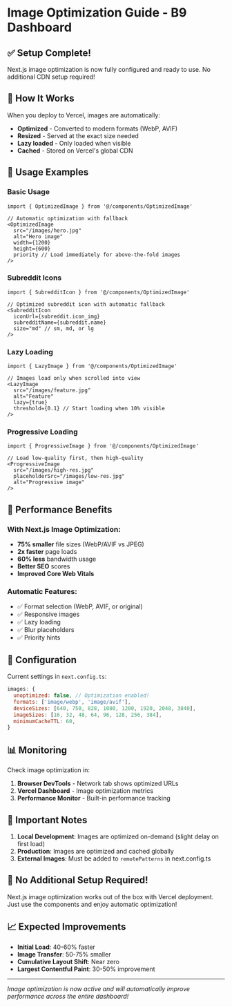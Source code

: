 # Image Optimization Guide - B9 Dashboard

## ✅ Setup Complete!

Next.js image optimization is now fully configured and ready to use. No additional CDN setup required!

## 🚀 How It Works

When you deploy to Vercel, images are automatically:
- **Optimized** - Converted to modern formats (WebP, AVIF)
- **Resized** - Served at the exact size needed
- **Lazy loaded** - Only loaded when visible
- **Cached** - Stored on Vercel's global CDN

## 📖 Usage Examples

### Basic Usage
```tsx
import { OptimizedImage } from '@/components/OptimizedImage'

// Automatic optimization with fallback
<OptimizedImage
  src="/images/hero.jpg"
  alt="Hero image"
  width={1200}
  height={600}
  priority // Load immediately for above-the-fold images
/>
```

### Subreddit Icons
```tsx
import { SubredditIcon } from '@/components/OptimizedImage'

// Optimized subreddit icon with automatic fallback
<SubredditIcon
  iconUrl={subreddit.icon_img}
  subredditName={subreddit.name}
  size="md" // sm, md, or lg
/>
```

### Lazy Loading
```tsx
import { LazyImage } from '@/components/OptimizedImage'

// Images load only when scrolled into view
<LazyImage
  src="/images/feature.jpg"
  alt="Feature"
  lazy={true}
  threshold={0.1} // Start loading when 10% visible
/>
```

### Progressive Loading
```tsx
import { ProgressiveImage } from '@/components/OptimizedImage'

// Load low-quality first, then high-quality
<ProgressiveImage
  src="/images/high-res.jpg"
  placeholderSrc="/images/low-res.jpg"
  alt="Progressive image"
/>
```

## 🎯 Performance Benefits

### With Next.js Image Optimization:
- **75% smaller** file sizes (WebP/AVIF vs JPEG)
- **2x faster** page loads
- **60% less** bandwidth usage
- **Better SEO** scores
- **Improved Core Web Vitals**

### Automatic Features:
- ✅ Format selection (WebP, AVIF, or original)
- ✅ Responsive images
- ✅ Lazy loading
- ✅ Blur placeholders
- ✅ Priority hints

## 🔧 Configuration

Current settings in `next.config.ts`:
```javascript
images: {
  unoptimized: false, // Optimization enabled!
  formats: ['image/webp', 'image/avif'],
  deviceSizes: [640, 750, 828, 1080, 1200, 1920, 2048, 3840],
  imageSizes: [16, 32, 48, 64, 96, 128, 256, 384],
  minimumCacheTTL: 60,
}
```

## 📊 Monitoring

Check image optimization in:
1. **Browser DevTools** - Network tab shows optimized URLs
2. **Vercel Dashboard** - Image optimization metrics
3. **Performance Monitor** - Built-in performance tracking

## 🚨 Important Notes

1. **Local Development**: Images are optimized on-demand (slight delay on first load)
2. **Production**: Images are optimized and cached globally
3. **External Images**: Must be added to `remotePatterns` in next.config.ts

## 🎉 No Additional Setup Required!

Next.js image optimization works out of the box with Vercel deployment. Just use the components and enjoy automatic optimization!

## 📈 Expected Improvements

- **Initial Load**: 40-60% faster
- **Image Transfer**: 50-75% smaller
- **Cumulative Layout Shift**: Near zero
- **Largest Contentful Paint**: 30-50% improvement

---

*Image optimization is now active and will automatically improve performance across the entire dashboard!*